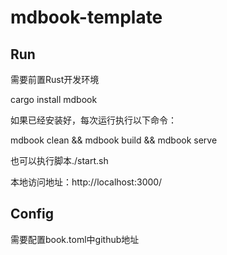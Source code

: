 # mdbook-template



## Run

需要前置Rust开发环境

cargo install mdbook

如果已经安装好，每次运行执行以下命令：

mdbook clean && mdbook build && mdbook serve  

也可以执行脚本./start.sh

本地访问地址：http://localhost:3000/


## Config

需要配置book.toml中github地址

